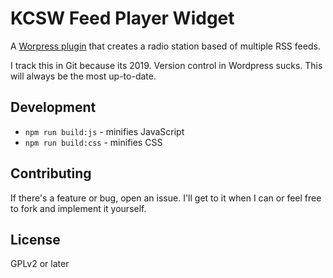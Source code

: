 # KCSW Feed Player Widget
A [Worpress plugin](https://wordpress.org/plugins/kscw-feed-player/) that creates a radio station based of multiple RSS feeds. 

I track this in Git because its 2019. Version control in Wordpress sucks. This will always be the most up-to-date.

## Development
* `npm run build:js` - minifies JavaScript
* `npm run build:css` - minifies CSS

## Contributing
If there's a feature or bug, open an issue. I'll get to it when I can or feel free to fork and implement it yourself.

## License
GPLv2 or later
